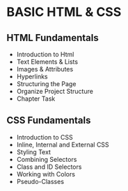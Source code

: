 # BASIC HTML & CSS
## HTML Fundamentals
- Introduction to Html
- Text Elements & Lists
- Images & Attributes
- Hyperlinks
- Structuring the Page
- Organize Project Structure
- Chapter Task
## CSS Fundamentals
- Introduction to CSS
- Inline, Internal and External CSS
- Styling Text
- Combining Selectors
- Class and ID Selectors
- Working with Colors
- Pseudo-Classes